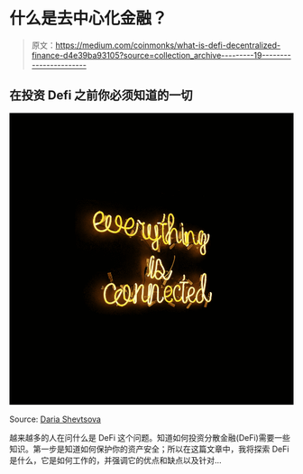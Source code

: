 # 什么是去中心化金融？

> 原文：<https://medium.com/coinmonks/what-is-defi-decentralized-finance-d4e39ba93105?source=collection_archive---------19----------------------->

## 在投资 Defi 之前你必须知道的一切

![](img/89f7d50e9beac12bfac15aa611ac6864.png)

Source: [Daria Shevtsova](https://www.pexels.com/photo/everything-is-connected-neon-light-signage-1356300/)

越来越多的人在问什么是 DeFi 这个问题。知道如何投资分散金融(DeFi)需要一些知识。第一步是知道如何保护你的资产安全；所以在这篇文章中，我将探索 DeFi 是什么，它是如何工作的，并强调它的优点和缺点以及针对…